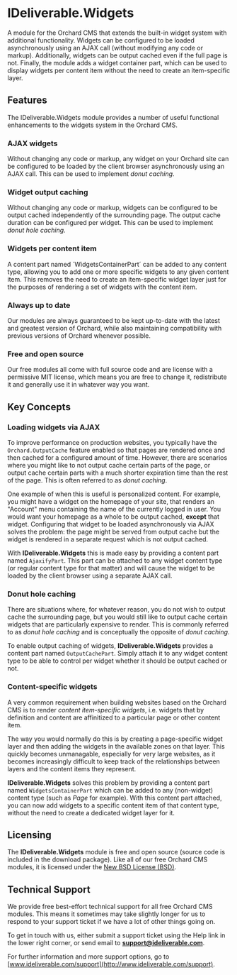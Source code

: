 ﻿# IDeliverable.Widgets
A module for the Orchard CMS that extends the built-in widget system with additional functionality. Widgets can be configured to be loaded asynchronously using an AJAX call (without modifying any code or markup). Additionally, widgets can be output cached even if the full page is not. Finally, the module adds a widget container part, which can be used to display widgets per content item without the need to create an item-specific layer.

## Features
The IDeliverable.Widgets module provides a number of useful functional enhancements to the widgets system in the Orchard CMS.

### AJAX widgets
Without changing any code or markup, any widget on your Orchard site can be configured to be loaded by the client browser asynchronously using an AJAX call. This can be used to implement *donut caching*.

### Widget output caching
Without changing any code or markup, widgets can be configured to be output cached independently of the surrounding page. The output cache duration can be configured per widget. This can be used to implement *donut hole caching*.

### Widgets per content item
A content part named ´WidgetsContainerPart´ can be added to any content type, allowing you to add one or more specific widgets to any given content item. This removes the need to create an item-specific widget layer just for the purposes of rendering a set of widgets with the content item.

### Always up to date
Our modules are always guaranteed to be kept up-to-date with the latest and greatest version of Orchard, while also maintaining compatibility with previous versions of Orchard whenever possible.

### Free and open source
Our free modules all come with full source code and are license with a permissive MIT license, which means you are free to change it, redistribute it and generally use it in whatever way you want.

## Key Concepts

### Loading widgets via AJAX
To improve performance on production websites, you typically have the `Orchard.OutputCache` feature enabled so that pages are rendered once and then cached for a configured amount of time. However, there are scenarios where you might like to not output cache certain parts of the page, or output cache certain parts with a much shorter expiration time than the rest of the page. This is often referred to as *donut caching*.

One example of when this is useful is personalized content. For example, you might have a widget on the homepage of your site, that renders an "Account" menu containing the name of the currently logged in user. You would want your homepage as a whole to be output cached, **except** that widget. Configuring that widget to be loaded asynchronously via AJAX solves the problem: the page might be served from output cache but the widget is rendered in a separate request which is not output cached.

With **IDeliverable.Widgets** this is made easy by providing a content part named `AjaxifyPart`. This part can be attached to any widget content type (or regular content type for that matter) and will cause the widget to be loaded by the client browser using a separate AJAX call.

### Donut hole caching
There are situations where, for whatever reason, you do not wish to output cache the surrounding page, but you would still like to output cache certain widgets that are particularly expensive to render. This is commonly referred to as *donut hole caching* and is conceptually the opposite of *donut caching*.

To enable output caching of widgets, **IDeliverable.Widgets** provides a content part named `OutputCachePart`. Simply attach it to any widget content type to be able to control per widget whether it should be output cached or not.

### Content-specific widgets
A very common requirement when building websites based on the Orchard CMS is to render *content item-specific widgets*, i.e. widgets that by definition and content are affinitized to a particular page or other content item.

The way you would normally do this is by creating a page-specific widget layer and then adding the widgets in the available zones on that layer. This quickly becomes unmanagable, especially for very large websites, as it becomes increasingly difficult to keep track of the relationships between layers and the content items they represent.

**IDeliverable.Widgets** solves this problem by providing a content part named `WidgetsContainerPart` which can be added to any (non-widget) content type (such as *Page* for example). With this content part attached, you can now add widgets to a specific content item of that content type, without the need to create a dedicated widget layer for it.

## Licensing
The **IDeliverable.Widgets** module is free and open source (source code is included in the download package). Like all of our free Orchard CMS modules, it is licensed under the [New BSD License (BSD)](https://en.wikipedia.org/wiki/BSD_licenses).

## Technical Support
We provide free best-effort technical support for all free Orchard CMS modules. This means it sometimes may take slightly longer for us to respond to your support ticket if we have a lot of other things going on.

To get in touch with us, either submit a support ticket using the Help link in the lower right corner, or send email to **support@ideliverable.com**.

For further information and more support options, go to [www.ideliverable.com/support](http://www.ideliverable.com/support).